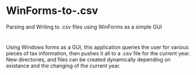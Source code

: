 # WinForms-to-.csv
Parsing and Writing to .csv files using WinForms as a simple GUI
#

Using Windows forms as a GUI, this application queries the user for various pieces of tax information, then pushes it all
to a .csv file for the current year. New directories, and files can be created dynamically depending on existance and the
changing of the current year.

